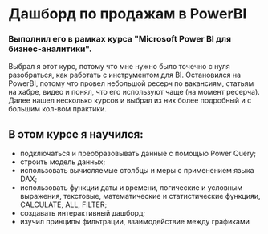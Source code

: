 #  Дашборд по продажам в PowerBI

### Выполнил его в рамках курса "Microsoft Power BI для бизнес-аналитики". 

Выбрал я этот курс, потому что мне нужно было точечно с нуля разобраться, как работать с инструментом для BI. Остановился на PowerBI, потому что провел небольшой ресерч по вакансиям, статьям на хабре, видео и понял, что его используют чаще (на момент ресерча). Далее нашел несколько курсов и выбрал из них более подробный и с большим кол-вом практики. 

## В этом курсе я научился:
* подключаться и преобразовывать данные с помощью Power Query;
* строить модель данных;
* использовать вычисляемые столбцы и меры с применением языка DAX;
* использовать функции даты и времени, логические и условным выражения, текстовые, математические и статистические функцияи, CALCULATE, ALL, FILTER;
* создавать интерактивный дашборд;
* изучил принципы фильтрации, взаимодействие между графиками



